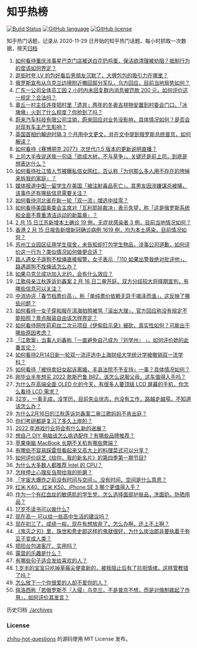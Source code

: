 # 知乎热榜
[![Build Status](https://github.com/ToWeLong/zhihu-hot-questions/workflows/CI/badge.svg)](https://github.com/ToWeLong/zhihu-hot-questions/actions)
[![GitHub language](https://img.shields.io/badge/language-golang-orange.svg)](https://golang.org/)
[![GitHub license](https://img.shields.io/github/license/ToWeLong/zhihu-hot-questions)](https://github.com/ToWeLong/zhihu-hot-questions/blob/main/LICENSE)

知乎热门话题，记录从 2020-11-29 日开始的知乎热门话题。每小时抓取一次数据，按天[归档](./archives)

<!-- BEGIN -->

1. [如何看待重庆涉事星巴克门店被送白花扔鸡蛋，保洁欲清理被劝阻？抵制行为的度该如何界定？](https://www.zhihu.com/question/516848717)
1. [逛街时夸 LV 的包好看后男朋友沉默了，大牌包包的吸引力在哪里？](https://www.zhihu.com/question/515251019)
1. [俄罗斯宣布从乌克兰边境附近撤回部分军队，乌方回应，目前当地局势如何？](https://www.zhihu.com/question/516747307)
1. [广东一公司全体员工因 2 小时内未回复群内消息被罚款 200 元，如何评价这一规定？合法吗？](https://www.zhihu.com/question/516726551)
1. [章丘一村主任连夜把村里「遗弃」两年的冬奥吉祥物安置到村委会门口，「冰墩墩」火到了什么程度？你抢到了吗？](https://www.zhihu.com/question/515797710)
1. [蔚来汽车科技有限公司注销，蔚来回应对业务没影响，具体情况如何？是否会对现有车主产生影响？](https://www.zhihu.com/question/516720494)
1. [英国首相约翰逊时隔 3 个月用中文更文，并在文中提到俄罗斯总统普京，如何解读？](https://www.zhihu.com/question/516740854)
1. [如何看待《赛博朋克 2077》次世代/1.5 版本的更新说明直播？](https://www.zhihu.com/question/516675843)
1. [上司大半夜说送我一句话「欲成大树，不与草争」，关键还是前上司，到底是想表达什么？](https://www.zhihu.com/question/516235170)
1. [如何看待杜江情人节被曝私信女网红，否认称「为何那么多人用不存在的垮掉来拆我的家庭」？](https://www.zhihu.com/question/516688043)
1. [媒体报道中国一留学生在美国「被注射毒品死亡」，其男友因涉嫌谋杀被捕，该事件还有哪些信息需要关注？](https://www.zhihu.com/question/516864704)
1. [如何看待河北省在新一轮「双一流」增选中挂零？](https://www.zhihu.com/question/516515530)
1. [如何看待美国奥委会主席对「瓦利耶娃裁决」表示失望，称「这是俄罗斯系统和全面不尊重清洁运动的新篇章」？](https://www.zhihu.com/question/516520366)
1. [2 月 15 日江苏新增本土确诊 19 例，无症状感染者 3 例，目前当地情况如何？](https://www.zhihu.com/question/516842157)
1. [香港 2 月 15 日报告新增新冠确诊病例 1619 例，均为本土感染，目前情况如何？](https://www.zhihu.com/question/516720482)
1. [苏州工业园区征用学生宿舍，未告知却打包学生物品，涉事公司道歉，如何评价这一行为？类似情况如何做更合适？](https://www.zhihu.com/question/516764431)
1. [路人遇女子遛狗不栓绳直接报警，女子表示 「110 如果出警我绝对批评他」，路遇遛狗不拴绳该怎么办？](https://www.zhihu.com/question/516676592)
1. [如果乌克兰成功加入北约，会有什么效应？](https://www.zhihu.com/question/516297978)
1. [江歌母亲江秋莲诉刘鑫案 2 月 16 日二审开庭，双方分歧较大将择期宣判，有哪些信息可以关注？](https://www.zhihu.com/question/516028284)
1. [中消协评「春节档票价高」，称「单纯票价依赖无异于竭泽而渔」，这反映了哪些问题？](https://www.zhihu.com/question/516659922)
1. [如何看待一女子穿和服在洱海拍照被骂「滚出大理」，官方回应称没有规定不能拍照？景点服装自由该怎样界定？](https://www.zhihu.com/question/516711503)
1. [如何看待网传莉莉丝二次元项目《伊甸启示录》被砍，真实性如何？可能出于哪些原因考虑？](https://www.zhihu.com/question/516682461)
1. [「江歌案」当事人刘鑫称「一直避免自己成为『刘学州』 」，如何评价她的此番言论？](https://www.zhihu.com/question/516859570)
1. [如何看待2月14日新一轮双一流评选中上海财经大学统计学被撤销双一流学科？](https://www.zhihu.com/question/516488488)
1. [如何看待「被拐卖妇女起诉离婚，丰县法院不予支持」一事？具体情况如何？](https://www.zhihu.com/question/516840740)
1. [刚毕业半年想买 2022 款斯巴鲁 BRZ，该怎么说服父母，这车值得入手吗？](https://www.zhihu.com/question/516481388)
1. [为什么在高端全面 OLED 化的今天，有很多人要顶级 LCD 屏幕的手机，你怎么看待 LCD 需求？](https://www.zhihu.com/question/516101065)
1. [32岁，一事无成，没学历，目前失业状态，也没有工作，路越走越窄。不知道该怎么办？](https://www.zhihu.com/question/507660535)
1. [为什么2月16日的江秋莲诉刘鑫案二审江歌妈妈不肯出庭？](https://www.zhihu.com/question/516859026)
1. [你们考研都是复习了多久上岸的？](https://www.zhihu.com/question/493267139)
1. [2022 年游戏行业将会有什么新的进展？](https://www.zhihu.com/question/496286655)
1. [想自己 DIY 电脑该怎么挑选配件？有哪些品牌推荐？](https://www.zhihu.com/question/516671399)
1. [苹果电脑 MacBook 长期不关机有哪些弊端？](https://www.zhihu.com/question/516471300)
1. [有哪些不容易踩雷但看起来又高大上的料理菜式可以分享？](https://www.zhihu.com/question/516753230)
1. [如何评价综艺《给你，我的新名片》的第四季第一期节目?](https://www.zhihu.com/question/516764620)
1. [为什么大多数人都推荐 Intel 的 CPU？](https://www.zhihu.com/question/515682942)
1. [怎样停止心理反刍带给我的折磨？](https://www.zhihu.com/question/304564566)
1. [「宇宙大爆炸之前没有时间与空间」。没有时间、空间是什么意思？](https://www.zhihu.com/question/516382930)
1. [红米 K40、红米 K50、iPhone SE 3 哪个更值得入手？](https://www.zhihu.com/question/515769464)
1. [作为一个有红血丝的敏感肌的学生党，怎么选择面部护肤品，洗面奶，防晒用品？](https://www.zhihu.com/question/59428146)
1. [17岁不读书可以做什么?](https://www.zhihu.com/question/515669157)
1. [现在高一 可以给一些高中生活的建议吗？](https://www.zhihu.com/question/516754601)
1. [现在初三了，成绩一般，现在有想放弃了，怎么办啊，还上不上啊？](https://www.zhihu.com/question/516847636)
1. [《鬼灭之刃》里，珠世和愈史郎这样的鬼就很好，为什么炭治郎非要执着于弥豆子变成人类？](https://www.zhihu.com/question/512881878)
1. [把阳台包进客厅，实用吗？](https://www.zhihu.com/question/509658472)
1. [露营的乐趣是什么？](https://www.zhihu.com/question/448161030)
1. [有哪些句子适合发给喜欢的人？](https://www.zhihu.com/question/513214667)
1. [1 岁半的宝宝只吃掉草莓尖便拿新的，被我阻止后有了抗拒情绪，这样管教错了吗？](https://www.zhihu.com/question/516501802)
1. [怎么放下一个你很爱的人却不爱你的人？](https://www.zhihu.com/question/516848921)
1. [佩洛西称「若俄罗斯不『入侵』乌克兰，不是普京不想，而是对俄制裁起了作用」，如何评价其发言？](https://www.zhihu.com/question/516729243)

<!-- END -->

历史归档 [./archives](./archives)


### License
[zhihu-hot-questions](https://github.com/towelong/zhihu-hot-questions) 的源码使用 MIT License 发布。